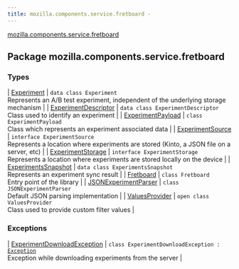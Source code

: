 ```yaml
---
title: mozilla.components.service.fretboard - 
---
```


[mozilla.components.service.fretboard](./index.html)

## Package mozilla.components.service.fretboard

### Types

| [Experiment](-experiment/index.html) | `data class Experiment`<br>Represents an A/B test experiment, independent of the underlying storage mechanism |
| [ExperimentDescriptor](-experiment-descriptor/index.html) | `data class ExperimentDescriptor`<br>Class used to identify an experiment |
| [ExperimentPayload](-experiment-payload/index.html) | `class ExperimentPayload`<br>Class which represents an experiment associated data |
| [ExperimentSource](-experiment-source/index.html) | `interface ExperimentSource`<br>Represents a location where experiments are stored (Kinto, a JSON file on a server, etc) |
| [ExperimentStorage](-experiment-storage/index.html) | `interface ExperimentStorage`<br>Represents a location where experiments are stored locally on the device |
| [ExperimentsSnapshot](-experiments-snapshot/index.html) | `data class ExperimentsSnapshot`<br>Represents an experiment sync result |
| [Fretboard](-fretboard/index.html) | `class Fretboard`<br>Entry point of the library |
| [JSONExperimentParser](-j-s-o-n-experiment-parser/index.html) | `class JSONExperimentParser`<br>Default JSON parsing implementation |
| [ValuesProvider](-values-provider/index.html) | `open class ValuesProvider`<br>Class used to provide custom filter values |

### Exceptions

| [ExperimentDownloadException](-experiment-download-exception/index.html) | `class ExperimentDownloadException : `[`Exception`](https://kotlinlang.org/api/latest/jvm/stdlib/kotlin/-exception/index.html)<br>Exception while downloading experiments from the server |

